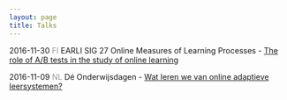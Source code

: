 ```yaml
---
layout: page
title: Talks
---
```


2016-11-30 <font color="#999999">FI</font> EARLI SIG 27 Online Measures of Learning Processes - <a href="/assets/talks/2016_Talk_EARLISIG27.html">The role of A/B tests in the study of online learning</a>

2016-11-09 <font color="#999999">NL</font> Dé Onderwijsdagen - <a href="/assets/talks/2016_Talk_Onderwijsdagen.html">Wat leren we van online adaptieve leersystemen?</a>

<!---
https://techinonderwijs.wordpress.com/2016/11/11/wat-kunnen-we-leren-van-adaptieve-leersystemen/
-->